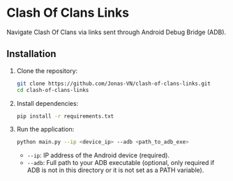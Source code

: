 # Clash Of Clans Links

Navigate Clash Of Clans via links sent through Android Debug Bridge (ADB).

## Installation

1. Clone the repository:

    ```bash
    git clone https://github.com/Jonas-VN/clash-of-clans-links.git
    cd clash-of-clans-links
    ```

2. Install dependencies:

    ```bash
    pip install -r requirements.txt
    ```

3. Run the application:

    ```bash
    python main.py --ip <device_ip> --adb <path_to_adb_exe>
    ```

    - `--ip`: IP address of the Android device (required).
    - `--adb`: Full path to your ADB executable (optional, only required if ADB is not in this directory or it is not set as a PATH variable).
